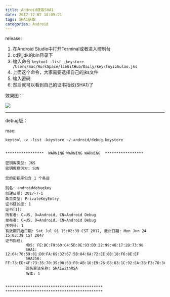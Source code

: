 ```yaml
---
title: Android获取SHA1
date: 2017-12-07 18:09:21
tags: SHA1获取
categories: Android
---
```



release:


1. 在Android Studio中打开Terminal或者进入控制台
2. cd到jdk的bin目录下
3. 输入命令 ``keytool -list -keystore /Users/mac/WorkSpace/linGitHub/Daily/key/fuyizhulao.jks``
4. 上面这个命令，大家需要选择自己的jks文件
5. 输入密码
6. 然后就可以看到自己的证书指纹(SHA1)了


效果图：


![](http://upload-images.jianshu.io/upload_images/2585384-e5e707e184452322.jpg?imageMogr2/auto-orient/strip%7CimageView2/2/w/1240)


----

debug版：

mac:

```
keytool -v -list -keystore ~/.android/debug.keystore


*****************  WARNING WARNING WARNING  *****************

密钥库类型: JKS
密钥库提供方: SUN

您的密钥库包含 1 个条目

别名: androiddebugkey
创建日期: 2017-7-1
条目类型: PrivateKeyEntry
证书链长度: 1
证书[1]:
所有者: C=US, O=Android, CN=Android Debug
发布者: C=US, O=Android, CN=Android Debug
序列号: 1
有效期开始日期: Sat Jul 01 15:02:39 CST 2017, 截止日期: Mon Jun 24 15:02:39 CST 2047
证书指纹:
         MD5: FE:BC:F9:60:C4:5D:0E:93:DD:22:99:48:17:2B:73:90
         SHA1: 12:64:70:59:81:D0:FA:69:32:67:5B:84:6A:72:EE:8B:18:F6:8E:EF
         SHA256: FF:73:ED:4F:73:35:70:39:90:53:F0:AB:16:E9:26:E8:63:1C:92:EA:3B:F3:70:3A:16:67:9C:85:C8:B9:B6:03
         签名算法名称: SHA1withRSA
         版本: 1


*******************************************
*******************************************

```
